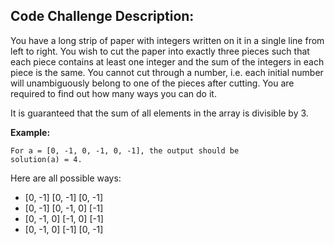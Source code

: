 ## Code Challenge Description:

You have a long strip of paper with integers written on it in a single line from left to right. You wish to cut the paper into exactly three pieces such that each piece contains at least one integer and the sum of the integers in each piece is the same. You cannot cut through a number, i.e. each initial number will unambiguously belong to one of the pieces after cutting. You are required to find out how many ways you can do it.

It is guaranteed that the sum of all elements in the array is divisible by 3.

**Example:**

```
For a = [0, -1, 0, -1, 0, -1], the output should be
solution(a) = 4.
```
Here are all possible ways:
- [0, -1] [0, -1] [0, -1]
- [0, -1] [0, -1, 0] [-1]
- [0, -1, 0] [-1, 0] [-1]
- [0, -1, 0] [-1] [0, -1]